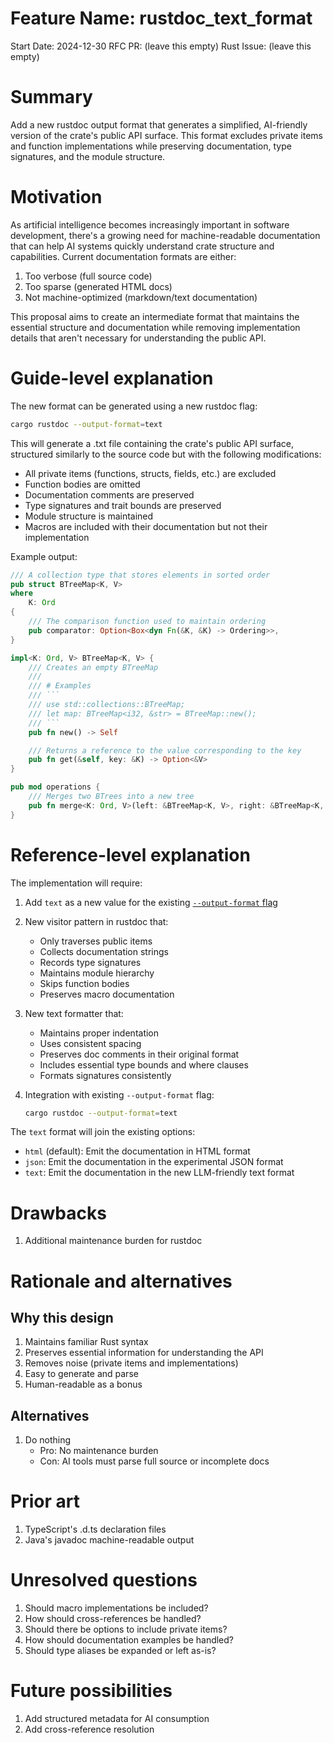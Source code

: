 # Feature Name: rustdoc_text_format

Start Date: 2024-12-30
RFC PR: (leave this empty)
Rust Issue: (leave this empty)

# Summary
Add a new rustdoc output format that generates a simplified, AI-friendly version of the crate's public API surface. This format excludes private items and function implementations while preserving documentation, type signatures, and the module structure.

# Motivation
As artificial intelligence becomes increasingly important in software development, there's a growing need for machine-readable documentation that can help AI systems quickly understand crate structure and capabilities. Current documentation formats are either:

1. Too verbose (full source code)
2. Too sparse (generated HTML docs)
3. Not machine-optimized (markdown/text documentation)

This proposal aims to create an intermediate format that maintains the essential structure and documentation while removing implementation details that aren't necessary for understanding the public API.

# Guide-level explanation
The new format can be generated using a new rustdoc flag:

```bash
cargo rustdoc --output-format=text
```

This will generate a .txt file containing the crate's public API surface, structured similarly to the source code but with the following modifications:

- All private items (functions, structs, fields, etc.) are excluded
- Function bodies are omitted
- Documentation comments are preserved
- Type signatures and trait bounds are preserved
- Module structure is maintained
- Macros are included with their documentation but not their implementation

Example output:

```rust
/// A collection type that stores elements in sorted order
pub struct BTreeMap<K, V> 
where 
    K: Ord
{
    /// The comparison function used to maintain ordering
    pub comparator: Option<Box<dyn Fn(&K, &K) -> Ordering>>,
}

impl<K: Ord, V> BTreeMap<K, V> {
    /// Creates an empty BTreeMap
    /// 
    /// # Examples
    /// ```
    /// use std::collections::BTreeMap;
    /// let map: BTreeMap<i32, &str> = BTreeMap::new();
    /// ```
    pub fn new() -> Self

    /// Returns a reference to the value corresponding to the key
    pub fn get(&self, key: &K) -> Option<&V>
}

pub mod operations {
    /// Merges two BTrees into a new tree
    pub fn merge<K: Ord, V>(left: &BTreeMap<K, V>, right: &BTreeMap<K, V>) -> BTreeMap<K, V>
}
```

# Reference-level explanation
The implementation will require:

1. Add `text` as a new value for the existing [`--output-format` flag](https://doc.rust-lang.org/nightly/cargo/commands/cargo-rustdoc.html#option-cargo-rustdoc---output-format)
2. New visitor pattern in rustdoc that:
   - Only traverses public items
   - Collects documentation strings
   - Records type signatures
   - Maintains module hierarchy
   - Skips function bodies
   - Preserves macro documentation

3. New text formatter that:
   - Maintains proper indentation
   - Uses consistent spacing
   - Preserves doc comments in their original format
   - Includes essential type bounds and where clauses
   - Formats signatures consistently

4. Integration with existing `--output-format` flag:
   ```bash
   cargo rustdoc --output-format=text
   ```

The `text` format will join the existing options:
* `html` (default): Emit the documentation in HTML format
* `json`: Emit the documentation in the experimental JSON format
* `text`: Emit the documentation in the new LLM-friendly text format

# Drawbacks
1. Additional maintenance burden for rustdoc

# Rationale and alternatives
## Why this design
1. Maintains familiar Rust syntax
2. Preserves essential information for understanding the API
3. Removes noise (private items and implementations)
4. Easy to generate and parse
5. Human-readable as a bonus

## Alternatives
1. Do nothing
   - Pro: No maintenance burden
   - Con: AI tools must parse full source or incomplete docs

# Prior art
1. TypeScript's .d.ts declaration files
3. Java's javadoc machine-readable output

# Unresolved questions
1. Should macro implementations be included?
2. How should cross-references be handled?
3. Should there be options to include private items?
4. How should documentation examples be handled?
5. Should type aliases be expanded or left as-is?

# Future possibilities
1. Add structured metadata for AI consumption
2. Add cross-reference resolution

